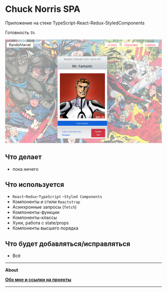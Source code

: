 # Chuck Norris SPA

Приложение на стеке TypeScript-React-Redux-StyledComponents

Готовность `5%`

![](https://github.com/Areave/RandoMarvel/blob/master/public/screen.png)
## Что делает

- пока ничего

## Что используется
- `React`-`Redux`-`TypeScript`
-`Styled Components`
- Компоненты и стили `Reactstrap`
- Асинхронные запросы (`fetch`)
- Компоненты-функции
- Компоненты-классы
- Хуки, работа с state/props
- Компоненты высшего порядка
## Что будет добавляться/исправляться
- Всё

______________________


**About**

**[Обо мне и ссылки на проекты](https://github.com/Areave/about#readme)**
_____________________

